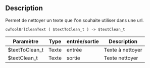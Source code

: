 ## Description
Permet de nettoyer un texte que l'on souhaite utiliser dans une url.

```4d
cwToolUrlCleanText ( $textToClean_t ) -> $textClean_t
```

| Paramètre      | Type  | entrée/sortie | Description |
| -------------- | ----- | ------------- | ----------- |
| $textToClean_t | Texte | entrée        | Texte à nettoyer |
| $textClean_t   | Texte | sortie        | Texte nettoyer |

